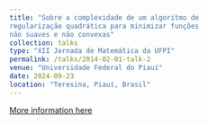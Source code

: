 ```yaml
---
title: "Sobre a complexidade de um algoritmo de
regularização quadrática para minimizar funções
não suaves e não convexas"
collection: talks
type: "XII Jornada de Matemática da UFPI"
permalink: /talks/2014-02-01-talk-2
venue: "Universidade Federal do Piauí"
date: 2024-09-23
location: "Teresina, Piauí, Brasil"
---
```


[More information here](https://sites.google.com/ufpi.edu.br/jmatufpi24/in%C3%ADcio)
